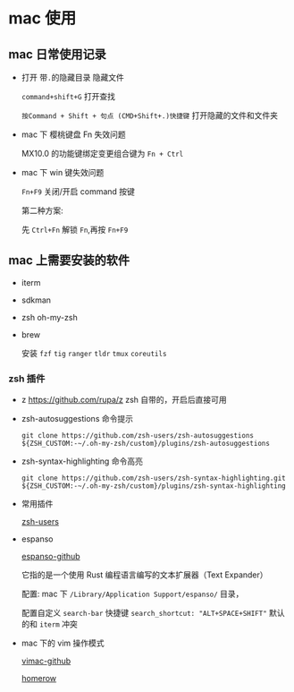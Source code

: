 # mac 使用

## mac 日常使用记录

- 打开 带`.`的隐藏目录 隐藏文件

  `command+shift+G` 打开查找

  `按Command + Shift + 句点 (CMD+Shift+.)快捷键` 打开隐藏的文件和文件夹

- mac 下 樱桃键盘 Fn 失效问题

  MX10.0 的功能键绑定变更组合键为 `Fn + Ctrl`

- mac 下 win 键失效问题

  `Fn+F9` 关闭/开启 command 按键

  第二种方案:

  先 `Ctrl+Fn` 解锁 `Fn`,再按 `Fn+F9`

## mac 上需要安装的软件

- iterm

- sdkman

- zsh oh-my-zsh

- brew

  安装 `fzf` `tig` `ranger` `tldr` `tmux` `coreutils`

### zsh 插件

- z https://github.com/rupa/z zsh 自带的，开启后直接可用

- zsh-autosuggestions 命令提示

  `git clone https://github.com/zsh-users/zsh-autosuggestions ${ZSH_CUSTOM:-~/.oh-my-zsh/custom}/plugins/zsh-autosuggestions`

- zsh-syntax-highlighting 命令高亮

  `git clone https://github.com/zsh-users/zsh-syntax-highlighting.git ${ZSH_CUSTOM:-~/.oh-my-zsh/custom}/plugins/zsh-syntax-highlighting`

- 常用插件

  [zsh-users](https://github.com/zsh-users)

- espanso

  [espanso-github](https://github.com/espanso/espanso)

  它指的是一个使用 Rust 编程语言编写的文本扩展器（Text Expander）

  配置: mac 下 `/Library/Application Support/espanso/` 目录，

  配置自定义 `search-bar` 快捷键 `search_shortcut: "ALT+SPACE+SHIFT"` 默认的和 `iterm` 冲突

- mac 下的 vim 操作模式

  [vimac-github](https://github.com/nchudleigh/vimac)

  [homerow](https://www.homerow.app/)
